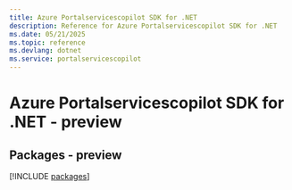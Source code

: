 ```yaml
---
title: Azure Portalservicescopilot SDK for .NET
description: Reference for Azure Portalservicescopilot SDK for .NET
ms.date: 05/21/2025
ms.topic: reference
ms.devlang: dotnet
ms.service: portalservicescopilot
---
```

# Azure Portalservicescopilot SDK for .NET - preview
## Packages - preview
[!INCLUDE [packages](portalservicescopilot-index.md)]